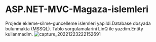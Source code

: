 # ASP.NET-MVC-Magaza-islemleri

Projede ekleme-silme-guncelleme islemleri yapildi.Database dosyada bulunmakta (MSSQL). Tablo sorgulamalarini LinQ ile yazdim.Entity kullanmadim. 
![capture_20221223222152691](https://user-images.githubusercontent.com/96746943/209397063-60c9e444-cdaa-4055-9e0c-5c7181f98317.jpg)
